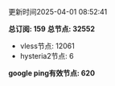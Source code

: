 更新时间2025-04-01 08:52:41

**总订阅: 159**
**总节点: 32552**
- vless节点: 12061
- hysteria2节点: 6

**google ping有效节点: 620**

